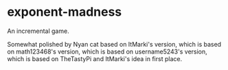 # exponent-madness
An incremental game.

Somewhat polished by Nyan cat based on ItMarki's version, which is based on math123468's version, which is based on username5243's version, which is based on TheTastyPi and ItMarki's idea in first place.
